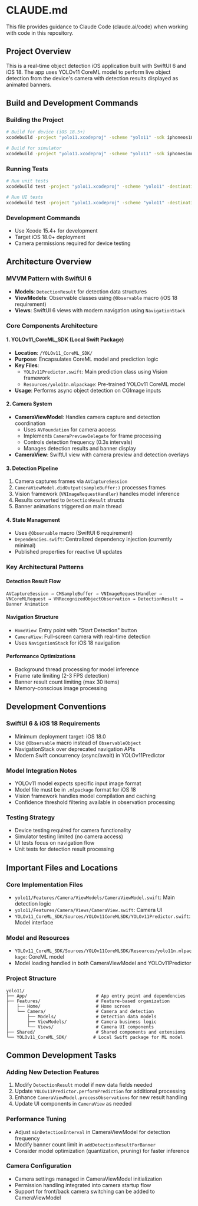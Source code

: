 # CLAUDE.md

This file provides guidance to Claude Code (claude.ai/code) when working with code in this repository.

## Project Overview

This is a real-time object detection iOS application built with SwiftUI 6 and iOS 18. The app uses YOLOv11 CoreML model to perform live object detection from the device's camera with detection results displayed as animated banners.

## Build and Development Commands

### Building the Project
```bash
# Build for device (iOS 18.5+)
xcodebuild -project "yolo11.xcodeproj" -scheme "yolo11" -sdk iphoneos18.5 -configuration Release

# Build for simulator  
xcodebuild -project "yolo11.xcodeproj" -scheme "yolo11" -sdk iphonesimulator -configuration Debug
```

### Running Tests
```bash
# Run unit tests
xcodebuild test -project "yolo11.xcodeproj" -scheme "yolo11" -destination "platform=iOS Simulator,name=iPhone 15"

# Run UI tests
xcodebuild test -project "yolo11.xcodeproj" -scheme "yolo11" -destination "platform=iOS Simulator,name=iPhone 15" -only-testing:yolo11UITests
```

### Development Commands
- Use Xcode 15.4+ for development
- Target iOS 18.0+ deployment
- Camera permissions required for device testing

## Architecture Overview

### MVVM Pattern with SwiftUI 6
- **Models**: `DetectionResult` for detection data structures
- **ViewModels**: Observable classes using `@Observable` macro (iOS 18 requirement)
- **Views**: SwiftUI 6 views with modern navigation using `NavigationStack`

### Core Components Architecture

#### 1. YOLOv11_CoreML_SDK (Local Swift Package)
- **Location**: `/YOLOv11_CoreML_SDK/`
- **Purpose**: Encapsulates CoreML model and prediction logic
- **Key Files**:
  - `YOLOv11Predictor.swift`: Main prediction class using Vision framework
  - `Resources/yolo11n.mlpackage`: Pre-trained YOLOv11 CoreML model
- **Usage**: Performs async object detection on CGImage inputs

#### 2. Camera System
- **CameraViewModel**: Handles camera capture and detection coordination
  - Uses `AVFoundation` for camera access
  - Implements `CameraPreviewDelegate` for frame processing
  - Controls detection frequency (0.3s intervals)
  - Manages detection results and banner display
- **CameraView**: SwiftUI view with camera preview and detection overlays

#### 3. Detection Pipeline
1. Camera captures frames via `AVCaptureSession`
2. `CameraViewModel.didOutput(sampleBuffer:)` processes frames
3. Vision framework (`VNImageRequestHandler`) handles model inference
4. Results converted to `DetectionResult` structs
5. Banner animations triggered on main thread

#### 4. State Management
- Uses `@Observable` macro (SwiftUI 6 requirement)
- `Dependencies.swift`: Centralized dependency injection (currently minimal)
- Published properties for reactive UI updates

### Key Architectural Patterns

#### Detection Result Flow
```
AVCaptureSession → CMSampleBuffer → VNImageRequestHandler → VNCoreMLRequest → VNRecognizedObjectObservation → DetectionResult → Banner Animation
```

#### Navigation Structure
- `HomeView`: Entry point with "Start Detection" button
- `CameraView`: Full-screen camera with real-time detection
- Uses `NavigationStack` for iOS 18 navigation

#### Performance Optimizations
- Background thread processing for model inference
- Frame rate limiting (2-3 FPS detection)
- Banner result count limiting (max 30 items)
- Memory-conscious image processing

## Development Conventions

### SwiftUI 6 & iOS 18 Requirements
- Minimum deployment target: iOS 18.0
- Use `@Observable` macro instead of `ObservableObject`
- NavigationStack over deprecated navigation APIs
- Modern Swift concurrency (async/await) in YOLOv11Predictor

### Model Integration Notes
- YOLOv11 model expects specific input image format
- Model file must be in `.mlpackage` format for iOS 18
- Vision framework handles model compilation and caching
- Confidence threshold filtering available in observation processing

### Testing Strategy
- Device testing required for camera functionality
- Simulator testing limited (no camera access)
- UI tests focus on navigation flow
- Unit tests for detection result processing

## Important Files and Locations

### Core Implementation Files
- `yolo11/Features/Camera/ViewModels/CameraViewModel.swift`: Main detection logic
- `yolo11/Features/Camera/Views/CameraView.swift`: Camera UI
- `YOLOv11_CoreML_SDK/Sources/YOLOv11CoreMLSDK/YOLOv11Predictor.swift`: Model interface

### Model and Resources
- `YOLOv11_CoreML_SDK/Sources/YOLOv11CoreMLSDK/Resources/yolo11n.mlpackage`: CoreML model
- Model loading handled in both CameraViewModel and YOLOv11Predictor

### Project Structure
```
yolo11/
├── App/                          # App entry point and dependencies
├── Features/                     # Feature-based organization
│   ├── Home/                     # Home screen
│   └── Camera/                   # Camera and detection
│       ├── Models/               # Detection data models
│       ├── ViewModels/           # Camera business logic
│       └── Views/                # Camera UI components
├── Shared/                       # Shared components and extensions
└── YOLOv11_CoreML_SDK/          # Local Swift package for ML model
```

## Common Development Tasks

### Adding New Detection Features
1. Modify `DetectionResult` model if new data fields needed
2. Update `YOLOv11Predictor.performPrediction` for additional processing
3. Enhance `CameraViewModel.processObservations` for new result handling
4. Update UI components in `CameraView` as needed

### Performance Tuning
- Adjust `minDetectionInterval` in CameraViewModel for detection frequency
- Modify banner count limit in `addDetectionResultForBanner`
- Consider model optimization (quantization, pruning) for faster inference

### Camera Configuration
- Camera settings managed in CameraViewModel initialization
- Permission handling integrated into camera startup flow
- Support for front/back camera switching can be added to CameraViewModel
